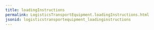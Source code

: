 ```yaml
---
title: loadingInstructions
permalink: LogisticsTransportEquipment.loadingInstructions.html
jsonid: logisticstransportequipment_loadinginstructions
---
```

